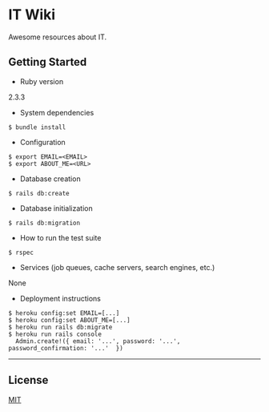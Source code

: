 # IT Wiki

Awesome resources about IT.

## Getting Started

* Ruby version

2.3.3

* System dependencies

```
$ bundle install
```

* Configuration

```
$ export EMAIL=<EMAIL>
$ export ABOUT_ME=<URL>
```

* Database creation

```
$ rails db:create
```

* Database initialization

```
$ rails db:migration
```

* How to run the test suite

```
$ rspec
```

* Services (job queues, cache servers, search engines, etc.)

None

* Deployment instructions

```
$ heroku config:set EMAIL=[...]
$ heroku config:set ABOUT_ME=[...]
$ heroku run rails db:migrate
$ heroku run rails console
  Admin.create!({ email: '...', password: '...', password_confirmation: '...'  })
```

---

## License

[MIT](http://opensource.org/licenses/MIT)
